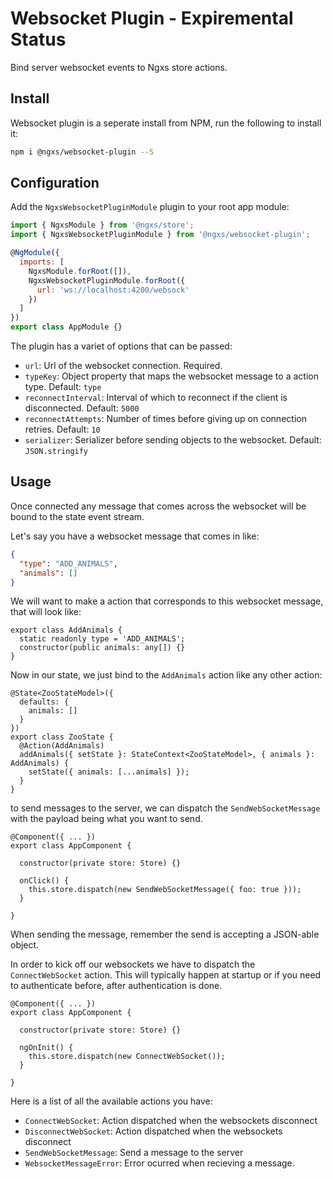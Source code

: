 # Websocket Plugin - Expiremental Status
Bind server websocket events to Ngxs store actions.

## Install
Websocket plugin is a seperate install from NPM, run the following to install it:

```bash
npm i @ngxs/websocket-plugin --S
```

## Configuration
Add the `NgxsWebsocketPluginModule` plugin to your root app module:

```javascript
import { NgxsModule } from '@ngxs/store';
import { NgxsWebsocketPluginModule } from '@ngxs/websocket-plugin';

@NgModule({
  imports: [
    NgxsModule.forRoot([]),
    NgxsWebsocketPluginModule.forRoot({
      url: 'ws://localhost:4200/websock'
    })
  ]
})
export class AppModule {}
```

The plugin has a variet of options that can be passed:

- `url`: Url of the websocket connection. Required.
- `typeKey`: Object property that maps the websocket message to a action type. Default: `type`
- `reconnectInterval`: Interval of which to reconnect if the client is disconnected. Default: `5000`
- `reconnectAttempts`: Number of times before giving up on connection retries. Default: `10`
- `serializer`: Serializer before sending objects to the websocket. Default: `JSON.stringify`

## Usage
Once connected any message that comes across the websocket will be bound to the state event stream.

Let's say you have a websocket message that comes in like:

```json
{
  "type": "ADD_ANIMALS",
  "animals": []
}
```

We will want to make a action that corresponds to this websocket message, that will
look like:

```TS
export class AddAnimals {
  static readonly type = 'ADD_ANIMALS';
  constructor(public animals: any[]) {}
}
```

Now in our state, we just bind to the `AddAnimals` action like any other 
action:

```TS
@State<ZooStateModel>({
  defaults: {
    animals: []
  }
})
export class ZooState {
  @Action(AddAnimals)
  addAnimals({ setState }: StateContext<ZooStateModel>, { animals }: AddAnimals) {
    setState({ animals: [...animals] });
  }
}
```

to send messages to the server, we can dispatch the `SendWebSocketMessage` with
the payload being what you want to send.

```TS
@Component({ ... })
export class AppComponent {

  constructor(private store: Store) {}

  onClick() {
    this.store.dispatch(new SendWebSocketMessage({ foo: true }));
  }

}
```

When sending the message, remember the send is accepting a JSON-able object.

In order to kick off our websockets we have to dispatch the `ConnectWebSocket`
action. This will typically happen at startup or if you need to authenticate
before, after authentication is done.

```TS
@Component({ ... })
export class AppComponent {

  constructor(private store: Store) {}

  ngOnInit() {
    this.store.dispatch(new ConnectWebSocket());
  }

}
```

Here is a list of all the available actions you have:

- `ConnectWebSocket`: Action dispatched when the websockets disconnect
- `DisconnectWebSocket`: Action dispatched when the websockets disconnect
- `SendWebSocketMessage`: Send a message to the server
- `WebsocketMessageError`: Error ocurred when recieving a message.

